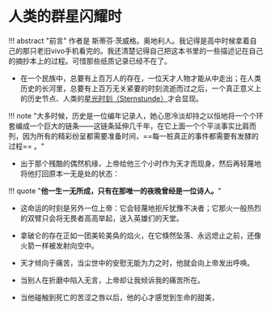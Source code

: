 #  人类的群星闪耀时

!!! abstract "前言"
    作者是 斯蒂芬·茨威格。奥地利人。我记得是高中时候拿着自己的那只老旧vivo手机看完的。我还清楚记得自己把这本书里的一些描述记在自己的摘抄本上的过程。可惜那些纸质记录已经不在了。



- 在一个民族中，总要有上百万人的存在，一位天才人物才能从中走出；在人类历史的长河里，总要有上百万无关紧要的时刻流逝而过之后，一个真正意义上的历史节点、人类的<u>星光时刻（Sternstunde）</u>才会显现。

!!! note "大多时候，历史是一位编年记录人，她心思冷淡却持之以恒地将一个个环套编成一个巨大的链条——这链条延伸几千年，在它上面一个个平淡事实比肩而列，因为所有的精彩纷呈都需要准备时间，==每一桩真正的事件都需要有发酵的过程== 。"

- 出于那个残酷的偶然机缘，上帝给他三个小时作为天才而现身，然后再轻蔑地将他打回原本一无是处的状态：

!!! quote "**他一生一无所成，只有在那唯一的夜晚曾经是一位诗人。**"

- 这命运的时刻是另外一位上帝：它会轻蔑地拒斥犹豫不决者；它那火一般热烈的双臂只会将无畏者高高举起，送入英雄们的天堂。

- 拿破仑的存在正如一团美轮美奂的焰火，在它倏然坠落、永远熄止之前，还像火箭一样被发射向空中。

- 天才倾向于痛苦，当尘世中的安慰无能为力之时，他就会向上帝发出呼唤。

- 当别人在折磨中陷入无言，上帝却让我倾诉我的痛苦所在。

- 当他碰触到死亡的苦涩之唇以后，他的心才感觉到生命的甜美，
